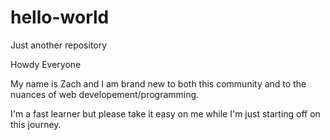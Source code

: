 # hello-world
Just another repository

Howdy Everyone

My name is Zach and I am brand new to both this community and to the nuances of web developement/programming.

I'm a fast learner but please take it easy on me while I'm just starting off on this journey.

